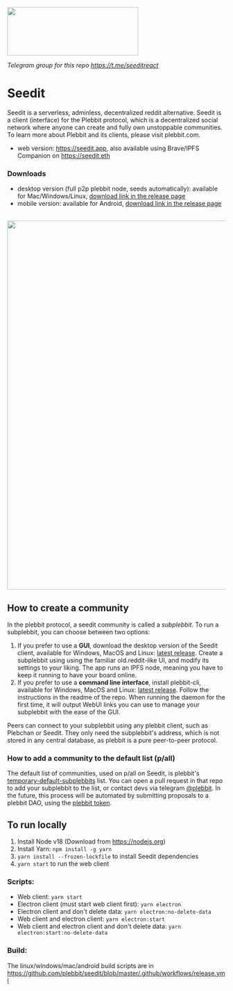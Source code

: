 <img src="https://github.com/plebeius-eth/assets/blob/main/seedit-logo.png" width="302" height="111">

_Telegram group for this repo https://t.me/seeditreact_

# Seedit

Seedit is a serverless, adminless, decentralized reddit alternative. Seedit is a client (interface) for the Plebbit protocol, which is a decentralized social network where anyone can create and fully own unstoppable communities. To learn more about Plebbit and its clients, please visit plebbit.com.

- web version: https://seedit.app, also available using Brave/IPFS Companion on https://seedit.eth

### Downloads
- desktop version (full p2p plebbit node, seeds automatically): available for Mac/Windows/Linux, [download link in the release page](https://github.com/seedit/seedit/releases/latest)
- mobile version: available for Android, [download link in the release page](https://github.com/plebbit/seedit/releases/latest)

<br />

<img src="https://github.com/plebeius-eth/assets/blob/main/seedit-screenshot.jpg" width="849">

## How to create a community
In the plebbit protocol, a seedit community is called a _subplebbit_. To run a subplebbit, you can choose between two options:

1. If you prefer to use a **GUI**, download the desktop version of the Seedit client, available for Windows, MacOS and Linux: [latest release](https://github.com/plebbit/seedit/releases/latest). Create a subplebbit using using the familiar old.reddit-like UI, and modify its settings to your liking. The app runs an IPFS node, meaning you have to keep it running to have your board online.
2. If you prefer to use a **command line interface**, install plebbit-cli, available for Windows, MacOS and Linux: [latest release](https://github.com/plebbit/plebbit-cli/releases/latest). Follow the instructions in the readme of the repo. When running the daemon for the first time, it will output WebUI links you can use to manage your subplebbit with the ease of the GUI.

Peers can connect to your subplebbit using any plebbit client, such as Plebchan or Seedit. They only need the subplebbit's address, which is not stored in any central database, as plebbit is a pure peer-to-peer protocol.

### How to add a community to the default list (p/all)
The default list of communities, used on p/all on Seedit, is plebbit's [temporary-default-subplebbits](https://github.com/plebbit/temporary-default-subplebbits) list. You can open a pull request in that repo to add your subplebbit to the list, or contact devs via telegram [@plebbit](https://t.me/plebbit). In the future, this process will be automated by submitting proposals to a plebbit DAO, using the [plebbit token](https://etherscan.io/token/0xea81dab2e0ecbc6b5c4172de4c22b6ef6e55bd8f).

## To run locally

1. Install Node v18 (Download from https://nodejs.org)
2. Install Yarn: `npm install -g yarn`
3. `yarn install --frozen-lockfile` to install Seedit dependencies
4. `yarn start` to run the web client

### Scripts:

- Web client: `yarn start`
- Electron client (must start web client first): `yarn electron`
- Electron client and don't delete data: `yarn electron:no-delete-data`
- Web client and electron client: `yarn electron:start`
- Web client and electron client and don't delete data: `yarn electron:start:no-delete-data`

### Build:

The linux/windows/mac/android build scripts are in https://github.com/plebbit/seedit/blob/master/.github/workflows/release.yml

